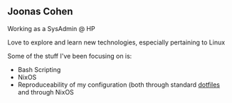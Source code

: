## Joonas Cohen
Working as a SysAdmin @ HP

Love to explore and learn new technologies, especially pertaining to Linux

Some of the stuff I've been focusing on is:
- Bash Scripting
- NixOS
- Reproduceability of my configuration (both through standard [dotfiles](https://github.com/joonascohen/dot.files) and through NixOS

<!--
**joonascohen/joonascohen** is a ✨ _special_ ✨ repository because its `README.md` (this file) appears on your GitHub profile.

Here are some ideas to get you started:

- 🔭 I’m currently working on ...
- 🌱 I’m currently learning ...
- 👯 I’m looking to collaborate on ...
- 🤔 I’m looking for help with ...
- 💬 Ask me about ...
- 📫 How to reach me: ...
- 😄 Pronouns: ...
- ⚡ Fun fact: ...
-->
